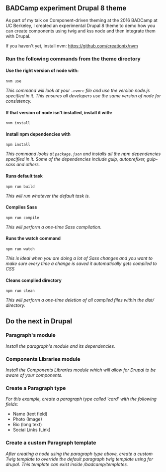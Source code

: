 ## BADCamp experiment Drupal 8 theme
As part of my talk on Component-driven theming at the 2016 BADCamp at UC Berkeley, I created an experimental Drupal 8 theme to demo how you can create components using twig and kss node and then integrate them with Drupal.


If you haven't yet, install nvm:
https://github.com/creationix/nvm

### Run the following commands from the theme directory

#### Use the right version of node with:
`nvm use`

_This command will look at your `.nvmrc` file and use the version node.js specified in it. This ensures all developers use the same version of node for consistency._

#### If that version of node isn't installed, install it with:
`nvm install`

#### Install npm dependencies with
`npm install`

_This command looks at `package.json` and installs all the npm dependencies specified in it.  Some of the dependencies include gulp, autoprefixer, gulp-sass and others._

#### Runs default task
`npm run build`

_This will run whatever the default task is._

#### Compiles Sass
`npm run compile`

_This will perform a one-time Sass compilation._

#### Runs the watch command
`npm run watch`

_This is ideal when you are doing a lot of Sass changes and you want to make sure every time a change is saved it automatically gets compiled to CSS_

#### Cleans complied directory
`npm run clean`

_This will perform a one-time deletion of all compiled files within the dist/ directory._

## Do the next in Drupal

### Paragraph's module
_Install the paragraph's module and its dependencies._

### Components Libraries module
_Install the Components Libraries module which will allow for Drupal to be aware of your components._

### Create a Paragraph type
_For this example, create a paragraph type called 'card' with the following fields:_
* Name (text field)
* Photo (Image)
* Bio (long text)
* Social Links (Link)

### Create a custom Paragraph template
_After creating a node using the paragraph type above, create a custom Twig template to override the default paragraph twig template using for drupal.  This template can exist inside /badcamp/templates._
